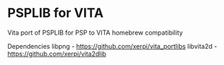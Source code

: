 PSPLIB for VITA
===============

Vita port of PSPLIB for PSP to VITA homebrew compatibility

Dependencies
  libpng - https://github.com/xerpi/vita_portlibs
  libvita2d - https://github.com/xerpi/vita2dlib
